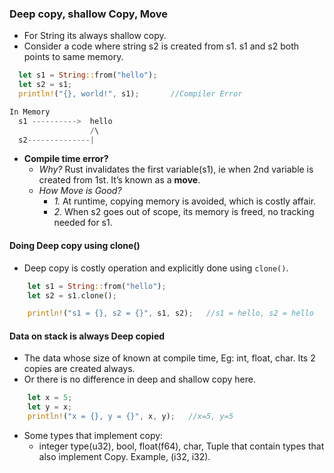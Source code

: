 ### Deep copy, shallow Copy, Move
- For String its always shallow copy. 
- Consider a code where string s2 is created from s1. s1 and s2 both points to same memory.
```rust
  let s1 = String::from("hello");
  let s2 = s1;
  println!("{}, world!", s1);       //Compiler Error

In Memory
  s1 ---------->  hello 
                  /\
  s2--------------|
```  
- **Compile time error?**
  - *Why?* Rust invalidates the first variable(s1), ie when 2nd variable is created from 1st. It’s known as a **move**.
  - *How Move is Good?* 
    - *1.* At runtime, copying memory is avoided, which is costly affair.
    - *2.* When s2 goes out of scope, its memory is freed, no tracking needed for s1.

#### Doing Deep copy using clone()
- Deep copy is costly operation and explicitly done using `clone()`.
```rust
    let s1 = String::from("hello");
    let s2 = s1.clone();

    println!("s1 = {}, s2 = {}", s1, s2);   //s1 = hello, s2 = hello
```

#### Data on stack is always Deep copied
- The data whose size of known at compile time, Eg: int, float, char. Its 2 copies are created always.
- Or there is no difference in deep and shallow copy here.
```rust
    let x = 5;
    let y = x;
    println!("x = {}, y = {}", x, y);   //x=5, y=5
```
- Some types that implement copy:
  - integer type(u32), bool, float(f64), char, Tuple that contain types that also implement Copy. Example, (i32, i32).
